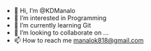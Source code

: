 - 👋 Hi, I’m @KDManalo
- 👀 I’m interested in Programming 
- 🌱 I’m currently learning Git 
- 💞️ I’m looking to collaborate on ...
- 📫 How to reach me manalok818@gmail.com

<!---
KDManalo/KDManalo is a ✨ special ✨ repository because its `README.md` (this file) appears on your GitHub profile.
You can click the Preview link to take a look at your changes.
--->
